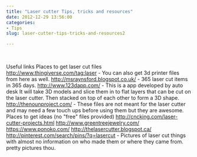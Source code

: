 ```yaml
---
title: "Laser cutter Tips, tricks and resources"
date: 2012-12-29 13:56:00
categories:
- Tips
slug: laser-cutter-tips-tricks-and-resources2

---
```


&nbsp;

Useful links
Places to get laser cut files
http://www.thingiverse.com/tag:laser - You can also get 3d printer files from here as well.
http://msraynsford.blogspot.co.uk/ - 365 laser cut items in 365 days.
http://www.123dapp.com/ - This is a app developed by auto desk It will take 3D models and slice them in to flat layers that can be cut on the laser cutter. Then stacked on top of each other to form a 3D shape.
http://thenounproject.com/ - These files are not meant for the laser cutter and may need a few touch ups before using them but they are awesome.
Places to get ideas (no "free" files provided)
http://cncking.com/laser-cutter-projects.html
http://www.greentreejewelry.com/
https://www.ponoko.com/
http://thelasercutter.blogspot.ca/
http://pinterest.com/search/pins/?q=lasercut - Pictures of laser cut things with almost no information on who made them or where they came from. pretty pictures thou.
